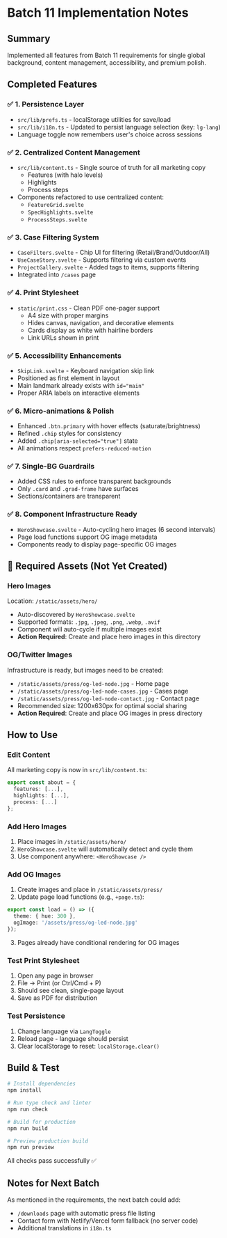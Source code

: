 # Batch 11 Implementation Notes

## Summary
Implemented all features from Batch 11 requirements for single global background, content management, accessibility, and premium polish.

## Completed Features

### ✅ 1. Persistence Layer
- `src/lib/prefs.ts` - localStorage utilities for save/load
- `src/lib/i18n.ts` - Updated to persist language selection (key: `lg-lang`)
- Language toggle now remembers user's choice across sessions

### ✅ 2. Centralized Content Management
- `src/lib/content.ts` - Single source of truth for all marketing copy
  - Features (with halo levels)
  - Highlights
  - Process steps
- Components refactored to use centralized content:
  - `FeatureGrid.svelte`
  - `SpecHighlights.svelte`
  - `ProcessSteps.svelte`

### ✅ 3. Case Filtering System
- `CaseFilters.svelte` - Chip UI for filtering (Retail/Brand/Outdoor/All)
- `UseCaseStory.svelte` - Supports filtering via custom events
- `ProjectGallery.svelte` - Added tags to items, supports filtering
- Integrated into `/cases` page

### ✅ 4. Print Stylesheet
- `static/print.css` - Clean PDF one-pager support
  - A4 size with proper margins
  - Hides canvas, navigation, and decorative elements
  - Cards display as white with hairline borders
  - Link URLs shown in print

### ✅ 5. Accessibility Enhancements
- `SkipLink.svelte` - Keyboard navigation skip link
- Positioned as first element in layout
- Main landmark already exists with `id="main"`
- Proper ARIA labels on interactive elements

### ✅ 6. Micro-animations & Polish
- Enhanced `.btn.primary` with hover effects (saturate/brightness)
- Refined `.chip` styles for consistency
- Added `.chip[aria-selected="true"]` state
- All animations respect `prefers-reduced-motion`

### ✅ 7. Single-BG Guardrails
- Added CSS rules to enforce transparent backgrounds
- Only `.card` and `.grad-frame` have surfaces
- Sections/containers are transparent

### ✅ 8. Component Infrastructure Ready
- `HeroShowcase.svelte` - Auto-cycling hero images (6 second intervals)
- Page load functions support OG image metadata
- Components ready to display page-specific OG images

## 📝 Required Assets (Not Yet Created)

### Hero Images
Location: `/static/assets/hero/`
- Auto-discovered by `HeroShowcase.svelte`
- Supported formats: `.jpg`, `.jpeg`, `.png`, `.webp`, `.avif`
- Component will auto-cycle if multiple images exist
- **Action Required**: Create and place hero images in this directory

### OG/Twitter Images
Infrastructure is ready, but images need to be created:
- `/static/assets/press/og-led-node.jpg` - Home page
- `/static/assets/press/og-led-node-cases.jpg` - Cases page
- `/static/assets/press/og-led-node-contact.jpg` - Contact page
- Recommended size: 1200x630px for optimal social sharing
- **Action Required**: Create and place OG images in press directory

## How to Use

### Edit Content
All marketing copy is now in `src/lib/content.ts`:
```typescript
export const about = {
  features: [...],
  highlights: [...],
  process: [...]
};
```

### Add Hero Images
1. Place images in `/static/assets/hero/`
2. `HeroShowcase.svelte` will automatically detect and cycle them
3. Use component anywhere: `<HeroShowcase />`

### Add OG Images
1. Create images and place in `/static/assets/press/`
2. Update page load functions (e.g., `+page.ts`):
```typescript
export const load = () => ({
  theme: { hue: 300 },
  ogImage: '/assets/press/og-led-node.jpg'
});
```
3. Pages already have conditional rendering for OG images

### Test Print Stylesheet
1. Open any page in browser
2. File → Print (or Ctrl/Cmd + P)
3. Should see clean, single-page layout
4. Save as PDF for distribution

### Test Persistence
1. Change language via `LangToggle`
2. Reload page - language should persist
3. Clear localStorage to reset: `localStorage.clear()`

## Build & Test

```bash
# Install dependencies
npm install

# Run type check and linter
npm run check

# Build for production
npm run build

# Preview production build
npm run preview
```

All checks pass successfully ✅

## Notes for Next Batch

As mentioned in the requirements, the next batch could add:
- `/downloads` page with automatic press file listing
- Contact form with Netlify/Vercel form fallback (no server code)
- Additional translations in `i18n.ts`
